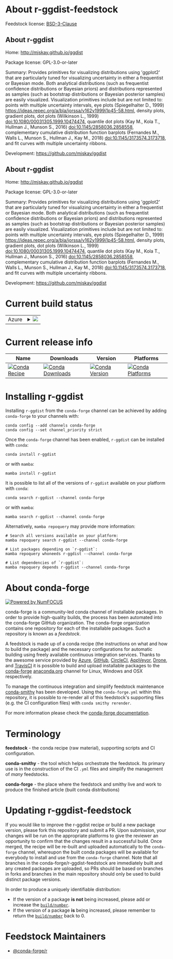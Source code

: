 About r-ggdist-feedstock
========================

Feedstock license: [BSD-3-Clause](https://github.com/conda-forge/r-ggdist-feedstock/blob/main/LICENSE.txt)


About r-ggdist
--------------

Home: http://mjskay.github.io/ggdist

Package license: GPL-3.0-or-later

Summary: Provides primitives for visualizing distributions using 'ggplot2' that are particularly tuned for visualizing uncertainty in either a frequentist or Bayesian mode. Both analytical distributions (such as frequentist confidence distributions or Bayesian priors) and distributions represented as samples (such as bootstrap distributions or Bayesian posterior samples) are easily visualized. Visualization primitives include but are not limited to: points with multiple uncertainty intervals, eye plots (Spiegelhalter D., 1999) <https://ideas.repec.org/a/bla/jorssa/v162y1999i1p45-58.html>, density plots, gradient plots, dot plots (Wilkinson L., 1999) <doi:10.1080/00031305.1999.10474474>, quantile dot plots (Kay M., Kola T., Hullman J., Munson S., 2016) <doi:10.1145/2858036.2858558>, complementary cumulative distribution function barplots (Fernandes M., Walls L., Munson S., Hullman J., Kay M., 2018) <doi:10.1145/3173574.3173718>, and fit curves with multiple uncertainty ribbons.

Development: https://github.com/mjskay/ggdist

About r-ggdist
--------------

Home: http://mjskay.github.io/ggdist

Package license: GPL-3.0-or-later

Summary: Provides primitives for visualizing distributions using 'ggplot2' that are particularly tuned for visualizing uncertainty in either a frequentist or Bayesian mode. Both analytical distributions (such as frequentist confidence distributions or Bayesian priors) and distributions represented as samples (such as bootstrap distributions or Bayesian posterior samples) are easily visualized. Visualization primitives include but are not limited to: points with multiple uncertainty intervals, eye plots (Spiegelhalter D., 1999) <https://ideas.repec.org/a/bla/jorssa/v162y1999i1p45-58.html>, density plots, gradient plots, dot plots (Wilkinson L., 1999) <doi:10.1080/00031305.1999.10474474>, quantile dot plots (Kay M., Kola T., Hullman J., Munson S., 2016) <doi:10.1145/2858036.2858558>, complementary cumulative distribution function barplots (Fernandes M., Walls L., Munson S., Hullman J., Kay M., 2018) <doi:10.1145/3173574.3173718>, and fit curves with multiple uncertainty ribbons.

Development: https://github.com/mjskay/ggdist

Current build status
====================


<table>
    
  <tr>
    <td>Azure</td>
    <td>
      <details>
        <summary>
          <a href="https://dev.azure.com/conda-forge/feedstock-builds/_build/latest?definitionId=10077&branchName=main">
            <img src="https://dev.azure.com/conda-forge/feedstock-builds/_apis/build/status/r-ggdist-feedstock?branchName=main">
          </a>
        </summary>
        <table>
          <thead><tr><th>Variant</th><th>Status</th></tr></thead>
          <tbody><tr>
              <td>linux_64_r_base4.2</td>
              <td>
                <a href="https://dev.azure.com/conda-forge/feedstock-builds/_build/latest?definitionId=10077&branchName=main">
                  <img src="https://dev.azure.com/conda-forge/feedstock-builds/_apis/build/status/r-ggdist-feedstock?branchName=main&jobName=linux&configuration=linux%20linux_64_r_base4.2" alt="variant">
                </a>
              </td>
            </tr><tr>
              <td>linux_64_r_base4.3</td>
              <td>
                <a href="https://dev.azure.com/conda-forge/feedstock-builds/_build/latest?definitionId=10077&branchName=main">
                  <img src="https://dev.azure.com/conda-forge/feedstock-builds/_apis/build/status/r-ggdist-feedstock?branchName=main&jobName=linux&configuration=linux%20linux_64_r_base4.3" alt="variant">
                </a>
              </td>
            </tr><tr>
              <td>osx_64_r_base4.2</td>
              <td>
                <a href="https://dev.azure.com/conda-forge/feedstock-builds/_build/latest?definitionId=10077&branchName=main">
                  <img src="https://dev.azure.com/conda-forge/feedstock-builds/_apis/build/status/r-ggdist-feedstock?branchName=main&jobName=osx&configuration=osx%20osx_64_r_base4.2" alt="variant">
                </a>
              </td>
            </tr><tr>
              <td>osx_64_r_base4.3</td>
              <td>
                <a href="https://dev.azure.com/conda-forge/feedstock-builds/_build/latest?definitionId=10077&branchName=main">
                  <img src="https://dev.azure.com/conda-forge/feedstock-builds/_apis/build/status/r-ggdist-feedstock?branchName=main&jobName=osx&configuration=osx%20osx_64_r_base4.3" alt="variant">
                </a>
              </td>
            </tr><tr>
              <td>win_64</td>
              <td>
                <a href="https://dev.azure.com/conda-forge/feedstock-builds/_build/latest?definitionId=10077&branchName=main">
                  <img src="https://dev.azure.com/conda-forge/feedstock-builds/_apis/build/status/r-ggdist-feedstock?branchName=main&jobName=win&configuration=win%20win_64_" alt="variant">
                </a>
              </td>
            </tr>
          </tbody>
        </table>
      </details>
    </td>
  </tr>
</table>

Current release info
====================

| Name | Downloads | Version | Platforms |
| --- | --- | --- | --- |
| [![Conda Recipe](https://img.shields.io/badge/recipe-r--ggdist-green.svg)](https://anaconda.org/conda-forge/r-ggdist) | [![Conda Downloads](https://img.shields.io/conda/dn/conda-forge/r-ggdist.svg)](https://anaconda.org/conda-forge/r-ggdist) | [![Conda Version](https://img.shields.io/conda/vn/conda-forge/r-ggdist.svg)](https://anaconda.org/conda-forge/r-ggdist) | [![Conda Platforms](https://img.shields.io/conda/pn/conda-forge/r-ggdist.svg)](https://anaconda.org/conda-forge/r-ggdist) |

Installing r-ggdist
===================

Installing `r-ggdist` from the `conda-forge` channel can be achieved by adding `conda-forge` to your channels with:

```
conda config --add channels conda-forge
conda config --set channel_priority strict
```

Once the `conda-forge` channel has been enabled, `r-ggdist` can be installed with `conda`:

```
conda install r-ggdist
```

or with `mamba`:

```
mamba install r-ggdist
```

It is possible to list all of the versions of `r-ggdist` available on your platform with `conda`:

```
conda search r-ggdist --channel conda-forge
```

or with `mamba`:

```
mamba search r-ggdist --channel conda-forge
```

Alternatively, `mamba repoquery` may provide more information:

```
# Search all versions available on your platform:
mamba repoquery search r-ggdist --channel conda-forge

# List packages depending on `r-ggdist`:
mamba repoquery whoneeds r-ggdist --channel conda-forge

# List dependencies of `r-ggdist`:
mamba repoquery depends r-ggdist --channel conda-forge
```


About conda-forge
=================

[![Powered by
NumFOCUS](https://img.shields.io/badge/powered%20by-NumFOCUS-orange.svg?style=flat&colorA=E1523D&colorB=007D8A)](https://numfocus.org)

conda-forge is a community-led conda channel of installable packages.
In order to provide high-quality builds, the process has been automated into the
conda-forge GitHub organization. The conda-forge organization contains one repository
for each of the installable packages. Such a repository is known as a *feedstock*.

A feedstock is made up of a conda recipe (the instructions on what and how to build
the package) and the necessary configurations for automatic building using freely
available continuous integration services. Thanks to the awesome service provided by
[Azure](https://azure.microsoft.com/en-us/services/devops/), [GitHub](https://github.com/),
[CircleCI](https://circleci.com/), [AppVeyor](https://www.appveyor.com/),
[Drone](https://cloud.drone.io/welcome), and [TravisCI](https://travis-ci.com/)
it is possible to build and upload installable packages to the
[conda-forge](https://anaconda.org/conda-forge) [anaconda.org](https://anaconda.org/)
channel for Linux, Windows and OSX respectively.

To manage the continuous integration and simplify feedstock maintenance
[conda-smithy](https://github.com/conda-forge/conda-smithy) has been developed.
Using the ``conda-forge.yml`` within this repository, it is possible to re-render all of
this feedstock's supporting files (e.g. the CI configuration files) with ``conda smithy rerender``.

For more information please check the [conda-forge documentation](https://conda-forge.org/docs/).

Terminology
===========

**feedstock** - the conda recipe (raw material), supporting scripts and CI configuration.

**conda-smithy** - the tool which helps orchestrate the feedstock.
                   Its primary use is in the construction of the CI ``.yml`` files
                   and simplify the management of *many* feedstocks.

**conda-forge** - the place where the feedstock and smithy live and work to
                  produce the finished article (built conda distributions)


Updating r-ggdist-feedstock
===========================

If you would like to improve the r-ggdist recipe or build a new
package version, please fork this repository and submit a PR. Upon submission,
your changes will be run on the appropriate platforms to give the reviewer an
opportunity to confirm that the changes result in a successful build. Once
merged, the recipe will be re-built and uploaded automatically to the
`conda-forge` channel, whereupon the built conda packages will be available for
everybody to install and use from the `conda-forge` channel.
Note that all branches in the conda-forge/r-ggdist-feedstock are
immediately built and any created packages are uploaded, so PRs should be based
on branches in forks and branches in the main repository should only be used to
build distinct package versions.

In order to produce a uniquely identifiable distribution:
 * If the version of a package **is not** being increased, please add or increase
   the [``build/number``](https://docs.conda.io/projects/conda-build/en/latest/resources/define-metadata.html#build-number-and-string).
 * If the version of a package **is** being increased, please remember to return
   the [``build/number``](https://docs.conda.io/projects/conda-build/en/latest/resources/define-metadata.html#build-number-and-string)
   back to 0.

Feedstock Maintainers
=====================

* [@conda-forge/r](https://github.com/conda-forge/r/)

